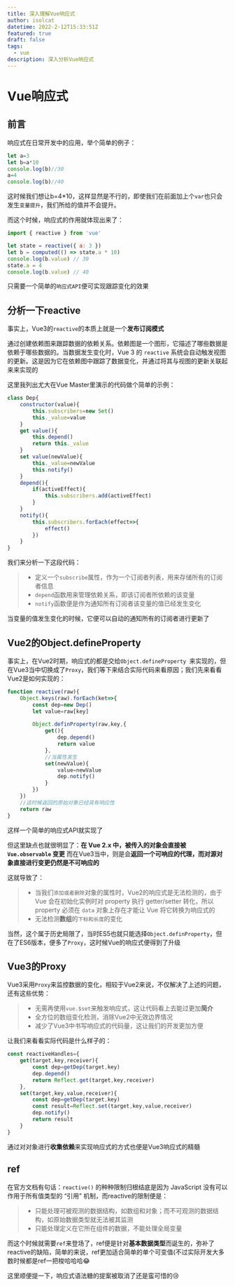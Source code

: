 ```yaml
---
title: 深入理解Vue响应式
author: isolcat
datetime: 2022-2-12T15:33:51Z
featured: true
draft: false
tags:
  - vue
description: 深入分析Vue响应式
---
```

# Vue响应式

## 前言

响应式在日常开发中的应用，举个简单的例子：

```js
let a=3
let b=a*10
console.log(b)//30
a=4
console.log(b)//40
```

这时候我们想让b=4*10，这样显然是不行的，即使我们在前面加上个`var`也只会发生`变量提升`，我们所给的值并不会提升。

而这个时候，响应式的作用就体现出来了：

```js
import { reactive } from 'vue'

let state = reactive({ a: 3 })
let b = computed(() => state.a * 10)
console.log(b.value) // 30
state.a = 4
console.log(b.value) // 40
```

只需要一个简单的`响应式API`便可实现跟踪变化的效果

## 分析一下reactive

事实上，Vue3的`reactive`的本质上就是一个**发布订阅模式**

通过创建依赖图来跟踪数据的依赖关系。依赖图是一个图形，它描述了哪些数据是依赖于哪些数据的。当数据发生变化时，Vue 3 的 `reactive` 系统会自动触发视图的更新。这是因为它在依赖图中跟踪了数据变化，并通过将其与视图的更新关联起来来实现的

这里我列出尤大在Vue Master里演示的代码做个简单的示例：

```js
class Dep{
    constructor(value){
        this.subscribers=new Set()
        this._value=value
    }
    get value(){
        this.depend()
        return this._value
    }
    set value(newValue){
        this._value=newValue
        this.notify()
    }
    depend(){
        if(activeEffect){
            this.subscribers.add(activeEffect)
        }
    }
    notify(){
        this.subscribers.forEach(effect=>{
            effect()
        })
    }
}
```

我们来分析一下这段代码：

> - 定义一个`subscribe`属性，作为一个订阅者列表，用来存储所有的订阅者信息
> - `depend`函数用来管理依赖关系，即该订阅者所依赖的该变量
> - `notify`函数便是作为通知所有订阅者该变量的值已经发生变化

当变量的值发生变化的时候，它便可以自动的通知所有的订阅者进行更新了

## Vue2的Object.defineProperty

事实上，在Vue2时期，响应式的都是交给`Object.defineProperty `来实现的，但在Vue3当中切换成了`Proxy`，我们等下来结合实际代码来看原因；我们先来看看Vue2是如何实现的：

```js
function reactive(raw){
    Object.keys(raw).forEach(ket=>{
        const dep=new Dep()
        let value=raw[key]
        
        Object.definProperty(raw,key,{
            get(){
                dep.depend()
                return value
            },
            //当属性发生
            set(newValue){
                value=newValue
                dep.notify()
            }
        })
    })
    //这时候返回的原始对象已经具有响应性
    return raw
}
```

这样一个简单的响应式API就实现了

但这里缺点也就很明显了：**在 Vue 2.x 中，被传入的对象会直接被 `Vue.observable` 变更** 而在Vue3当中，则是会**返回一个可响应的代理，而对源对象直接进行变更仍然是不可响应的**

这就导致了：

> - 当我们`添加或者删除`对象的属性时，Vue2的响应式是无法检测的，由于 Vue 会在初始化实例时对 property 执行 getter/setter 转化，所以 property 必须在 `data` 对象上存在才能让 Vue 将它转换为响应式的
> - 无法检测**数组**的`下标和长度`的变化

当然，这个属于历史局限了，当时ES5也就只能选择`Object.definProperty`，但在了ES6版本，便多了`Proxy`，这时候Vue的响应式便得到了升级

## Vue3的Proxy

Vue3采用`Proxy`来监控数据的变化，相较于Vue2来说，不仅解决了上述的问题，还有这些优势：

> - 无需再使用`vue.$set`来触发响应式，这让代码看上去能过更加**简介**
> - 全方位的数组变化检测，消除Vue2中无效边界情况
> - 减少了Vue3中书写响应式的代码量，这让我们的开发更加方便

让我们来看看实际代码是什么样子的：

```js
const reactiveHandles={
    get(target,key,receiver){
        const dep=getDep(target,key)
        dep.depend()
        return Reflect.get(target,key,receiver)
    },
    set(target,key,value,receiver){
        const dep=getDep(target,key)
        const result=Reflect.set(target,key,value,receiver)
        dep.notify()
        return result
    }
}
```

通过对对象进行**收集依赖**来实现响应式的方式也便是Vue3响应式的精髓

## ref

在官方文档有句话：`reactive()` 的种种限制归根结底是因为 JavaScript 没有可以作用于所有值类型的 “引用” 机制，而reactive的限制便是：

> - 只能处理可被观测的数据结构，如数组和对象；而不可观测的数据结构，如原始数据类型就无法被其监测
> - 只能处理定义在它所在组件的数据，不能处理全局变量

而这个时候就需要`ref`来登场了，ref便是针对**基本数据类型**而诞生的，弥补了reactive的缺陷，简单的来说，ref更加适合简单的单个可变值(不过实际开发大多数时候都是ref一把梭哈哈哈😂

这里顺便提一下，响应式语法糖的提案被取消了还是蛮可惜的😢
